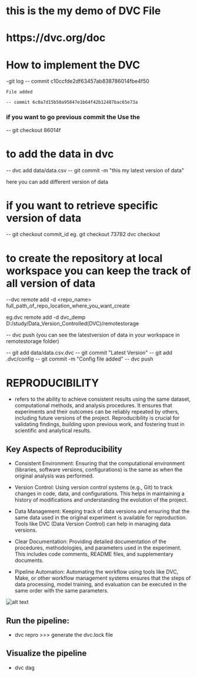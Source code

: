 # this is the my demo of DVC File

<h1>https://dvc.org/doc</h1>


# How to implement the DVC
 -git log
    -- commit c10ccfde2df63457ab838786014fbe4f50
    
    File added

    -- commit 6c0a7d15b50a95847e1b64f42b12487bac65e73a



### if you want to go previous commit the Use the
   -- git checkout 86014f


# to add the data in dvc
  -- dvc add data/data.csv
  -- git commit -m "this my latest version of data"
  
  here you can add different version of data 

# if you want to retrieve specific version of data
   -- git checkout commit_id
   eg. git checkout 73782
   dvc checkout 



# to create the repository at local workspace you can keep the track of all version of data
 --dvc remote add -d <repo_name> full_path_of_repo_location_where_you_want_create
 
 eg.dvc remote add -d dvc_demp D:/study/Data_Version_Controlled(DVC)/remotestorage

  -- dvc push (you can see the latestversion of data in your workspace in remotestorage folder)

  -- git add data/data.csv.dvc
  -- git commit "Latest Version"
  -- git add .dvc/config
  -- git commit -m "Config file added"
  -- dvc push





# REPRODUCIBILITY
 - refers to the ability to achieve consistent results using the same dataset, computational methods, and analysis procedures. It ensures that experiments and their outcomes can be reliably repeated by others, including future versions of the project. Reproducibility is crucial for validating findings, building upon previous work, and fostering trust in scientific and analytical results.


## Key Aspects of Reproducibility
- Consistent Environment:
Ensuring that the computational environment (libraries, software versions, configurations) is the same as when the original analysis was performed.

- Version Control:
Using version control systems (e.g., Git) to track changes in code, data, and configurations. This helps in maintaining a history of modifications and understanding the evolution of the project.

- Data Management:
Keeping track of data versions and ensuring that the same data used in the original experiment is available for reproduction. Tools like DVC (Data Version Control) can help in managing data versions.
 

- Clear Documentation:
Providing detailed documentation of the procedures, methodologies, and parameters used in the experiment. This includes code comments, README files, and supplementary documents.

- Pipeline Automation:
Automating the workflow using tools like DVC, Make, or other workflow management systems ensures that the steps of data processing, model training, and evaluation can be executed in the same order with the same parameters.

![alt text](D:\study\Data_Version_Controlled(DVC)\images\structure_dvc_yaml.png)


## Run the pipeline:
- dvc repro  >>> generate the dvc.lock file
## Visualize the pipeline
- dvc dag

